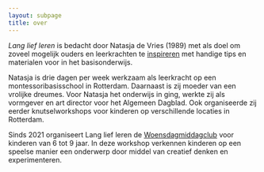 ```yaml
---
layout: subpage
title: over
---
```


_Lang lief leren_ is bedacht door Natasja de Vries (1989) met als doel om zoveel mogelijk ouders en leerkrachten te [inspireren](https://www.instagram.com/langliefleren/) met handige tips en materialen voor in het basisonderwijs.

Natasja is drie dagen per week werkzaam als leerkracht op een montessoribasisschool in Rotterdam. Daarnaast is zij moeder van een vrolijke dreumes.
Voor Natasja het onderwijs in ging, werkte zij als vormgever en art director voor het Algemeen Dagblad. Ook organiseerde zij eerder knutselworkshops voor kinderen op verschillende locaties in Rotterdam.

Sinds 2021 organiseert Lang lief leren de [Woensdagmiddagclub](/woensdagmiddagclub) voor kinderen van 6 tot 9 jaar. In deze workshop verkennen kinderen op een speelse manier een onderwerp door middel van creatief denken en experimenteren.
